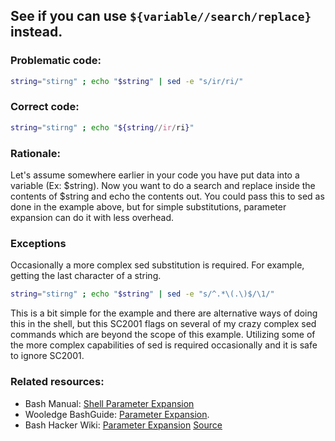 ## See if you can use `${variable//search/replace}` instead.

### Problematic code:

```sh
string="stirng" ; echo "$string" | sed -e "s/ir/ri/"
```

### Correct code:

```sh
string="stirng" ; echo "${string//ir/ri}"
```

### Rationale:

Let's assume somewhere earlier in your code you have put data into a variable (Ex: $string). Now you want to do a search and replace inside the contents of $string and echo the contents out. You could pass this to sed as done in the example above, but for simple substitutions, parameter expansion can do it with less overhead.

### Exceptions

Occasionally a more complex sed substitution is required. For example, getting the last character of a string.

```sh
string="stirng" ; echo "$string" | sed -e "s/^.*\(.\)$/\1/"
```

This is a bit simple for the example and there are alternative ways of doing this in the shell, but this SC2001 flags on several of my crazy complex sed commands which are beyond the scope of this example. Utilizing some of the more complex capabilities of sed is required occasionally and it is safe to ignore SC2001.

### Related resources:

* Bash Manual: [Shell Parameter Expansion](https://www.gnu.org/software/bash/manual/bashref.html#Shell-Parameter-Expansion)
* Wooledge BashGuide: [Parameter Expansion](https://mywiki.wooledge.org/BashGuide/Parameters#Parameter_Expansion).
* Bash Hacker Wiki: [Parameter Expansion](http://wiki.bash-hackers.org/syntax/pe)
[Source](https://github.com/koalaman/shellcheck/wiki/SC2001)

